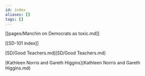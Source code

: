 ```yaml
---
id: index
aliases: []
tags: []
---
```


[[pages/Manchin on Democrats as toxic.md]]

[[SD-101 index]]

[SD/Good Teachers.md](SD/Good Teachers.md)

[Kathleen Norris and Gareth Higgins](Kathleen Norris and Gareth Higgins.md)



